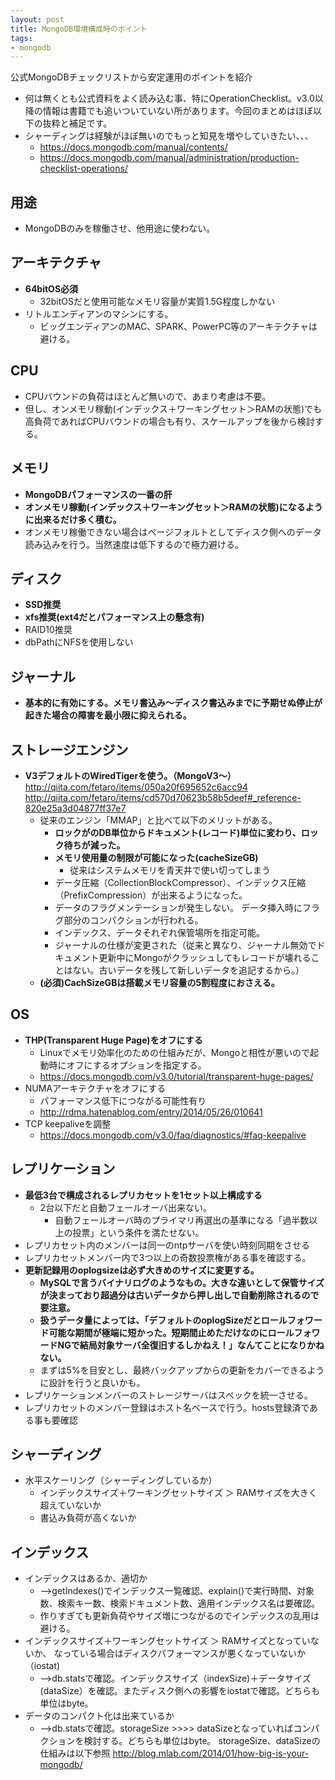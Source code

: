 ```yaml
---
layout: post
title: MongoDB環境構成時のポイント
tags: 
- mongodb
---
```

公式MongoDBチェックリストから安定運用のポイントを紹介
<!-- more -->
- 何は無くとも公式資料をよく読み込む事、特にOperationChecklist。v3.0以降の情報は書籍でも追いついていない所があります。今回のまとめはほぼ以下の抜粋と補足です。
- シャーディングは経験がほぼ無いのでもっと知見を増やしていきたい、、、
  - https://docs.mongodb.com/manual/contents/
  - https://docs.mongodb.com/manual/administration/production-checklist-operations/


## 用途
- MongoDBのみを稼働させ、他用途に使わない。

## アーキテクチャ
- **64bitOS必須**
  - 32bitOSだと使用可能なメモリ容量が実質1.5G程度しかない
- リトルエンディアンのマシンにする。
  - ビッグエンディアンのMAC、SPARK、PowerPC等のアーキテクチャは避ける。

## CPU
- CPUバウンドの負荷はほとんど無いので、あまり考慮は不要。
- 但し、オンメモリ稼動(インデックス＋ワーキングセット＞RAMの状態)でも高負荷であればCPUバウンドの場合も有り、スケールアップを後から検討する。

## メモリ
- **MongoDBパフォーマンスの一番の肝**
- **オンメモリ稼動(インデックス＋ワーキングセット＞RAMの状態)になるように出来るだけ多く積む。**
- オンメモリ稼働できない場合はページフォルトとしてディスク側へのデータ読み込みを行う。当然速度は低下するので極力避ける。

## ディスク
- **SSD推奨**
- **xfs推奨(ext4だとパフォーマンス上の懸念有)**
- RAID10推奨
- dbPathにNFSを使用しない


## ジャーナル
- **基本的に有効にする。メモリ書込み～ディスク書込みまでに予期せぬ停止が起きた場合の障害を最小限に抑えられる。**

## ストレージエンジン
- **V3デフォルトのWiredTigerを使う。（MongoV3～）**
http://qiita.com/fetaro/items/050a20f695652c6acc94
http://qiita.com/fetaro/items/cd570d70623b58b5deef#_reference-820e25a3d04877ff37e7
  - 従来のエンジン「MMAP」と比べて以下のメリットがある。
    - **ロックがのDB単位からドキュメント(レコード)単位に変わり、ロック待ちが減った。**
    - **メモリ使用量の制限が可能になった(cacheSizeGB)**
      - 従来はシステムメモリを青天井で使い切ってしまう
    - データ圧縮（CollectionBlockCompressor）、インデックス圧縮（PrefixCompression）が出来るようになった。
    - データのフラグメンテーションが発生しない。
データ挿入時にフラグ部分のコンパクションが行われる。
    - インデックス、データそれぞれ保管場所を指定可能。
    - ジャーナルの仕様が変更された（従来と異なり、ジャーナル無効でドキュメント更新中にMongoがクラッシュしてもレコードが壊れることはない。古いデータを残して新しいデータを追記するから。）
  - **(必須)CachSizeGBは搭載メモリ容量の5割程度におさえる。**

## OS
- **THP(Transparent Huge Page)をオフにする**
  - Linuxでメモリ効率化のための仕組みだが、Mongoと相性が悪いので起動時にオフにするオプションを指定する。
  - https://docs.mongodb.com/v3.0/tutorial/transparent-huge-pages/
- NUMAアーキテクチャをオフにする
  - パフォーマンス低下につながる可能性有り
  - http://rdma.hatenablog.com/entry/2014/05/26/010641
- TCP keepaliveを調整
  - https://docs.mongodb.com/v3.0/faq/diagnostics/#faq-keepalive

## レプリケーション
- **最低3台で構成されるレプリカセットを1セット以上構成する**
  - 2台以下だと自動フェールオーバ出来ない。
    - 自動フェールオーバ時のプライマリ再選出の基準になる「過半数以上の投票」という条件を満たせない。
- レプリカセット内のメンバーは同一のntpサーバを使い時刻同期をさせる
- レプリカセットメンバー内で3つ以上の奇数投票権がある事を確認する。
- **更新記録用のoplogsizeは必ず大きめのサイズに変更する。**
  - **MySQLで言うバイナリログのようなもの。大きな違いとして保管サイズが決まっており超過分は古いデータから押し出しで自動削除されるので要注意。**
  - **扱うデータ量によっては、「デフォルトのoplogSizeだとロールフォワード可能な期間が極端に短かった。短期間止めただけなのにロールフォワードNGで結局対象サーバ全復旧するしかねえ！」なんてことになりかねない。**
  - まずは5%を目安とし、最終バックアップからの更新をカバーできるように設計を行うと良いかも。
- レプリケーションメンバーのストレージサーバはスペックを統一させる。
- レプリカセットのメンバー登録はホスト名ベースで行う。hosts登録済である事も要確認

## シャーディング
- 水平スケーリング（シャーディングしているか）
  - インデックスサイズ＋ワーキングセットサイズ ＞ RAMサイズを大きく超えていないか
  - 書込み負荷が高くないか

## インデックス
- インデックスはあるか、適切か
  - -->getIndexes()でインデックス一覧確認、explain()で実行時間、対象数、検索キー数、検索ドキュメント数、適用インデックス名は要確認。
  - 作りすぎても更新負荷やサイズ増につながるのでインデックスの乱用は避ける。
- インデックスサイズ＋ワーキングセットサイズ ＞ RAMサイズとなっていないか、
なっている場合はディスクパフォーマンスが悪くなっていないか（iostat)
  - -->db.statsで確認。インデックスサイズ（indexSize)＋データサイズ(dataSize）を確認。またディスク側への影響をiostatで確認。どちらも単位はbyte。
- データのコンパクト化は出来ているか
  - -->db.statsで確認。storageSize >>>> dataSizeとなっていればコンパクションを検討する。どちらも単位はbyte。
storageSize、dataSizeの仕組みは以下参照
http://blog.mlab.com/2014/01/how-big-is-your-mongodb/
